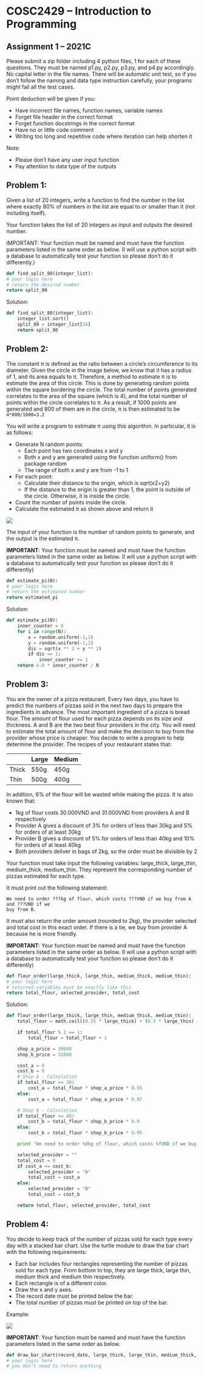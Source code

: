 # COSC2429 – Introduction to Programming
## Assignment 1 – 2021C

Please submit a zip folder including 4 python files, 1 for each of these questions. They must
be named p1.py, p2.py, p3.py, and p4.py accordingly. No capital letter in the file names. There
will be automatic unit test, so if you don’t follow the naming and data type instruction
carefully, your programs might fail all the test cases.

Point deduction will be given if you:

- Have incorrect file names, function names, variable names
- Forget file header in the correct format
- Forget function docstrings in the correct format
- Have no or little code comment
- Writing too long and repetitive code where iteration can help shorten it

Note:

- Please don’t have any user input function
- Pay attention to data type of the outputs


## Problem 1:
Given a list of 20 integers, write a function to find the number in the list where exactly 80%
of numbers in the list are equal to or smaller than it (not including itself).

Your function takes the list of 20 integers as input and outputs the desired number.

IMPORTANT: Your function must be named and must have the function parameters listed in the same
order as below. (I will use a python script with a database to automatically test your function
so please don’t do it differently.)

```python
def find_split_80(integer_list):
# your logic here
# return the desired number
return split_80
```

Solution:
```python
def find_split_80(integer_list):
    integer_list.sort()
    split_80 = integer_list[16]
    return split_80
```


## Problem 2:
The constant π is defined as the ratio between a circle’s circumference to its diameter.
Given the circle in the image below, we know that it has a radius of 1, and its area equals to π.
Therefore, a method to estimate π is to estimate the area of this circle. This is done by
generating random points within the square bordering the circle. The total number of
points generated correlates to the area of the square (which is 4), and the total number of
points within the circle correlates to π. As a result, if 1000 points are generated and 800 of
them are in the circle, π is then estimated to be `4*800/1000=3.2`

You will write a program to estimate π using this algorithm. In particular, it is as follows:
- Generate N random points:
  - Each point has two coordinates x and y
  - Both x and y are generated using the function uniform() from package random
  - The range of both x and y are from -1 to 1
- For each point:
  - Calculate their distance to the origin, which is sqrt(x2+y2)
  - If the distance to the origin is greater than 1, the point is outside of the circle. Otherwise, it is inside the circle.
- Count the number of points inside the circle.
- Calculate the estimated π as shown above and return it

![](/images/1.png)

The input of your function is the number of random points to generate, and the output is
the estimated π.

**IMPORTANT**: Your function must be named and must have the function parameters listed
in the same order as below. (I will use a python script with a database to automatically test
your function so please don’t do it differently)
```python
def estimate_pi(N):
# your logic here
# return the estimated number
return estimated_pi
```

Solution:
```python
def estimate_pi(N):
    inner_counter = 0
    for i in range(N):
        x = random.uniform(-1,1)
        y = random.uniform(-1,1)
        dis = sqrt(x ** 2 + y ** 2)
        if dis <= 1:
            inner_counter += 1
    return 4.0 * inner_counter / N
```

## Problem 3:
You are the owner of a pizza restaurant. Every two days, you have to predict the numbers
of pizzas sold in the next two days to prepare the ingredients in advance. The most
important ingredient of a pizza is bread flour. The amount of flour used for each pizza
depends on its size and thickness. A and B are the two best flour providers in the city. You
will need to estimate the total amount of flour and make the decision to buy from the
provider whose price is cheaper. You decide to write a program to help determine the
provider. The recipes of your restaurant states that:



|       | Large | Medium |
|-------|-------|--------|
| Thick | 550g  | 450g   |
| Thin  | 500g  | 400g   |



In addition, 6% of the flour will be wasted while making the pizza.
It is also known that:

- 1kg of flour costs 30.000VND and 31.000VND from providers A and B respectively
- Provider A gives a discount of 3% for orders of less than 30kg and 5% for orders of at least 30kg
- Provider B gives a discount of 5% for orders of less than 40kg and 10% for orders of at least 40kg
- Both providers deliver in bags of 2kg, so the order must be divisible by 2

Your function must take input the following variables: large_thick, large_thin,
medium_thick, medium_thin. They represent the corresponding number of pizzas
estimated for each type.

It must print out the following statement:

```
We need to order ???kg of flour, which costs ???VND if we buy from A and ???VND if we
buy from B.
```

It must also return the order amount (rounded to 2kg), the provider selected and total cost
in this exact order. If there is a tie, we buy from provider A because he is more friendly.

**IMPORTANT**: Your function must be named and must have the function parameters listed
in the same order as below. (I will use a python script with a database to automatically test
your function so please don’t do it differently)

```python
def flour_order(large_thick, large_thin, medium_thick, medium_thin):
# your logic here
# returned variables must be exactly like this
return total_flour, selected_provider, total_cost
```

Solution:
```python
def flour_order(large_thick, large_thin, medium_thick, medium_thin):
    total_flour = math.ceil((0.55 * large_thick) + (0.5 * large_thin) +  (0.45 * medium_thick) + (0.4* medium_thin))

    if total_flour % 2 == 1:
        total_flour = total_flour + 1

    shop_a_price = 30000
    shop_b_price = 31000

    cost_a = 0
    cost_b = 0
    # Shop A - Calculation
    if total_flour >= 30:
        cost_a = total_flour * shop_a_price * 0.95
    else:
        cost_a = total_flour * shop_a_price * 0.97

    # Shop B - Calculation
    if total_flour >= 40:
        cost_b = total_flour * shop_b_price * 0.9
    else:
        cost_b = total_flour * shop_b_price * 0.95

    print "We need to order %dkg of flour, which costs %fVND if we buy from A and %fVND if we buy from B."%(total_flour, cost_a, cost_b)

    selected_provider = ""
    total_cost = 0
    if cost_a <= cost_b:
        selected_provider = "A"
        total_cost = cost_a
    else:
        selected_provider = "B"
        total_cost = cost_b

    return total_flour, selected_provider, total_cost
```


## Problem 4:
You decide to keep track of the number of pizzas sold for each type every day with a stacked bar chart.
Use the turtle module to draw the bar chart with the following requirements:

- Each bar includes four rectangles representing the number of pizzas sold for each type. From bottom to top,
they are large thick, large thin, medium thick and medium thin respectively.
- Each rectangle is of a different color.
- Draw the x and y axes.
- The record date must be printed below the bar.
- The total number of pizzas must be printed on top of the bar.

Example:

![](/images/2.png)

**IMPORTANT**: Your function must be named and must have the function parameters listed
in the same order as below.

```python
def draw_bar_chart(record_date, large_thick, large_thin, medium_thick, medium_thin):
# your logic here
# you don’t need to return anything
```

